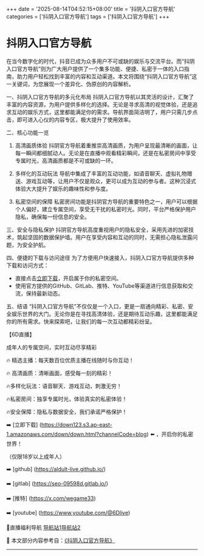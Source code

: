 +++
date = '2025-08-14T04:52:15+08:00'
title = '抖阴入口官方导航'
categories = ['抖阴入口官方导航']
tags = ['抖阴入口官方导航']
+++

# 抖阴入口官方导航

在当今数字化的时代，抖音已成为众多用户不可或缺的娱乐与交流平台。而“抖阴入口官方导航”则为广大用户提供了一个集多功能、便捷、私密于一体的入口指南，助力用户轻松找到丰富的内容和互动渠道。本文将围绕“抖阴入口官方导航”这一关键词，为您展现一个差异化、伪原创的内容解析。

一、抖阴入口官方导航的多元化布局
抖阴入口官方导航以其灵活的设计，汇聚了丰富的内容资源，为用户提供多样化的选择。无论是寻求高清的视觉体验，还是追求互动的娱乐方式，这里都能满足你的需求。导航界面简洁明了，用户只需几步点击，即可进入心仪的内容专区，极大提升了使用效率。

二、核心功能一览
1. 高清画质体验
抖阴官方导航着重推崇高清画质，为用户呈现最清晰的画面，让每一瞬间都细腻动人。无论是在直播中观看精彩瞬间，还是在私密房间中享受专属时光，高清画质都是不可或缺的一环。

2. 多样化的互动玩法
导航中集成了丰富的互动功能，如语音聊天、虚拟礼物赠送、游戏互动等，让用户不仅是观众，更可以成为互动的参与者。这种沉浸式体验大大提升了娱乐的趣味性和参与度。

3. 私密空间的保障
私密房间功能是抖阴官方导航的重要特色之一，用户可以根据个人偏好，建立专属空间，享受无干扰的私密时光。同时，平台严格保护用户隐私，确保每一份信息的安全。

三、安全与隐私保护
抖阴官方导航高度重视用户的隐私安全，采用先进的加密技术，筑起坚固的数据保护墙。用户在享受内容和互动的同时，无需担心隐私泄露问题，为安全护航。

四、便捷的下载与访问途径
为了方便用户快速接入，抖阴入口官方导航提供多种下载和访问方式：
- 直接点击[立即下载](https://down123.s3.ap-east-1.amazonaws.com/down/down.html?channelCode=blog)，开启属于你的私密空间。
- 使用官方提供的GitHub、GitLab、推特、YouTube等渠道进行信息获取和交流，保持最新动态。

五、结语
“抖阴入口官方导航”不仅仅是一个入口，更是一扇通向精彩、私密、安全娱乐世界的大门。无论你是在寻找高清体验，还是期待互动乐趣，这里都能满足你的所有需求。快来探索吧，让我们的每一次互动都精彩纷呈。

【6D直播】

成年人的专属空间，实时互动尽享精彩

🔥 精选主播：每天数百位优质主播在线随时与你互动！

🔥 高清画质：清晰画面，感受每一刻的精彩！

🔥多样化玩法：语音聊天、游戏互动，刺激无穷！

🔥私密房间：独享专属时光，体验真实的私密体验！

🔥安全保障：隐私与数据安全，我们承诺严格保护！

➡️ [立即下载] (https://down123.s3.ap-east-1.amazonaws.com/down/down.html?channelCode=blog) ⬅️ ，开启你的私密世界！

（仅限18岁以上成年人）

➡️ [github] (https://aldult-live.github.io/)

➡️ [gitlab] (https://seo-09598d.gitlab.io/)

➡️ [推特] (https://x.com/wegame33)

➡️ [youtube] (https://www.youtube.com/@6Dlive)

🔞直播福利导航   [导航站1](https://webstack-86085a.gitlab.io/)[导航站2](https://onlygit123-2.github.io/)


📘 本文部分内容参考自：[《抖阴入口官方导航》](https://webstack-hugo-4.pages.dev/)

---
